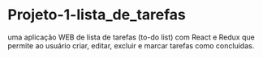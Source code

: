 # Projeto-1-lista_de_tarefas
uma aplicação WEB de lista de tarefas (to-do list) com React e Redux que permite ao usuário criar, editar, excluir e marcar tarefas como concluídas.
